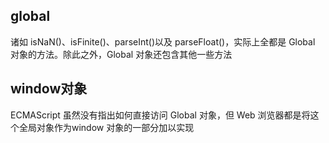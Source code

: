 
## global
诸如 isNaN()、isFinite()、parseInt()以及 parseFloat()，实际上全都是 Global
对象的方法。除此之外，Global 对象还包含其他一些方法

## window对象
ECMAScript 虽然没有指出如何直接访问 Global 对象，但 Web 浏览器都是将这个全局对象作为window 对象的一部分加以实现